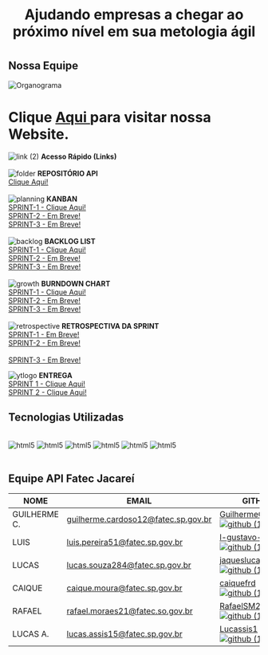 <h1 align='center'>Ajudando empresas a chegar ao próximo nível em sua metologia ágil</h1>
<h1></h1>

## Nossa Equipe

![Organograma](https://github.com/l-gustavo-barbosa/candagoScrum/blob/master/imagens/Blue%20and%20White%20Circle%20Organizational%20Chart.png)



<h1>Clique 
        <a href=""target="_blank">Aqui
        </a> para visitar nossa Website.
    </h1>


![link (2)](https://user-images.githubusercontent.com/104475381/235953049-06c546c1-aa57-42f2-b8db-0ba5237a5ec4.png) **Acesso Rápido (Links)**
<br>
<br>
![folder](https://user-images.githubusercontent.com/104475381/235959141-faaeb1c6-25a9-4545-a1f4-41832e8f0fc5.png)
**REPOSITÓRIO API**
<br>
[Clique Aqui!](https://github.com/l-gustavo-barbosa/candagoScrum)
<br>
<br>
![planning](https://user-images.githubusercontent.com/104475381/235958977-c923e4b1-8a20-4863-9344-0c86ce84caef.png)
 **KANBAN**
 <br>
[SPRINT-1 - Clique Aqui!](https://github.com/users/l-gustavo-barbosa/projects/2/views/4)
<br>
[SPRINT-2 - Em Breve!]()
<br>
[SPRINT-3 - Em Breve!]()
<br>
<br>
![backlog](https://user-images.githubusercontent.com/104475381/235958941-ed63f4ab-3d47-4ecd-83f7-e9d889e1b38c.png)
**BACKLOG LIST**
<br>
[SPRINT-1 - Clique Aqui!](https://github.com/users/l-gustavo-barbosa/projects/2)
<br>
[SPRINT-2 - Em Breve!]()
<br>
[SPRINT-3 - Em Breve!]()
<br>
<br>
![growth](https://user-images.githubusercontent.com/104475381/235959262-d2c25637-4372-43b9-bcd2-94c357c23c8c.png)
  **BURNDOWN CHART**
 <br>
[SPRINT-1 - Clique Aqui!](https://github.com/l-gustavo-barbosa/candagoScrum/blob/Main/imagens/burndown.PNG)
<br>
[SPRINT-2 - Em Breve!]()
<br>
[SPRINT-3 - Em Breve!]()
<br>
<br>
![retrospective](https://user-images.githubusercontent.com/127904356/236079834-57bccb67-8829-4f1e-ac8c-d126694d3138.png)
**RETROSPECTIVA DA SPRINT**
 <br>
[SPRINT-1 - Em Breve!]()
<br>
[SPRINT-2 - Em Breve!]()
<br>
<br>
[SPRINT-3 - Em Breve!]()
<br>

![ytlogo](https://raw.githubusercontent.com/l-gustavo-barbosa/candagoScrum/Main/imagens/image-removebg-preview.png)
**ENTREGA**
<br>
[SPRINT 1 - Clique Aqui!](https://www.youtube.com/watch?v=3PtlmFv_WHg)
<br>[SPRINT 2 - Clique Aqui!]([(https://www.canva.com/design/DAFyTXLPaFE/0wu_MXgH0AW1I99Ur0MOBg/view?utm_content=DAFyTXLPaFE&utm_campaign=designshare&utm_medium=link&utm_source=editor)])



## Tecnologias Utilizadas

<div style="display: inline_block"><br>
    <img alignm alt= "html5" src="https://img.shields.io/badge/JavaScript-F7DF1E?style=for-the-badge&logo=javascript&logoColor=black"/>
    <img alignm alt= "html5" src="https://img.shields.io/badge/HTML5-E34F26?style=for-the-badge&logo=html5&logoColor=white"/>
    <img alignm alt= "html5" src="https://img.shields.io/badge/CSS3-1572B6?style=for-the-badge&logo=css3&logoColor=white"/>
    <img alignm alt= "html5" src="https://img.shields.io/badge/Markdown-000000?style=for-the-badge&logo=markdown&logoColor=white"/>
    <img alignm alt= "html5" src="https://img.shields.io/badge/Figma-F24E1E?style=for-the-badge&logo=figma&logoColor=white"/>
    <img alignm alt= "html5" src="https://img.shields.io/badge/GIT-E44C30?style=for-the-badge&logo=git&logoColor=white"/>
        </div><br>


## Equipe API Fatec Jacareí

NOME	|	EMAIL	|	GITHUB	|	CARGO
---	|	---	|	---	|	---
GUILHERME C.	|	guilherme.cardoso12@fatec.sp.gov.br	|	[GuilhermeCardoso0![github (1)](https://user-images.githubusercontent.com/127904356/227741763-25763db0-8564-428d-a08e-2653b53a733e.png)](https://github.com/GuilhermeCardoso0)	|	PO
LUIS	|	luis.pereira51@fatec.sp.gov.br	|	[l-gustavo-barbosa![github (1)](https://user-images.githubusercontent.com/127904356/227741763-25763db0-8564-428d-a08e-2653b53a733e.png)](https://github.com/l-gustavo-barbosa)	|	Scrum Master
LUCAS	|	lucas.souza284@fatec.sp.gov.br	|	[jaqueslucas![github (1)](https://user-images.githubusercontent.com/127904356/227741763-25763db0-8564-428d-a08e-2653b53a733e.png)](https://github.com/jaqueslucas)|	Dev Team
CAIQUE	|	caique.moura@fatec.sp.gov.br	|	[caiquefrd![github (1)](https://user-images.githubusercontent.com/127904356/227741763-25763db0-8564-428d-a08e-2653b53a733e.png)](https://github.com/caiquefrd)	|	Dev Team
RAFAEL	|	rafael.moraes21@fatec.so.gov.br	|	[RafaelSM21![github (1)](https://user-images.githubusercontent.com/127904356/227741763-25763db0-8564-428d-a08e-2653b53a733e.png)](https://github.com/RafaelSM21)	|	Dev Team
LUCAS A.	|	lucas.assis15@fatec.sp.gov.br	|	[Lucassis1![github (1)](https://user-images.githubusercontent.com/127904356/227741763-25763db0-8564-428d-a08e-2653b53a733e.png)](https://github.com/Lucassis1)	|	Dev Team

